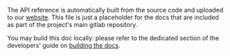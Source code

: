 The API reference is automatically built from the source code and uploaded
to our [website](https://declearn.gitlabpages.inria.fr). This file is just
a placeholder for the docs that are included as part of the project's main
gitlab repository.

You may build this doc locally: please refer to the dedicated section of
the developers' guide on [building the docs](../devs-guide/docs-build.md).
